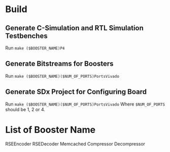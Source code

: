 # Build

## Generate C-Simulation and RTL Simulation Testbenches
Run `make ($BOOSTER_NAME)P4`

## Generate Bitstreams for Boosters
Run `make ($BOOSTER_NAME)($NUM_OF_PORTS)PortsVivado`

## Generate SDx Project for Configuring Board
Run `make ($BOOSTER_NAME)($NUM_OF_PORTS)PortsVivado`
Where `$NUM_OF_PORTS` should be 1, 2 or 4.

# List of Booster Name
RSEEncoder
RSEDecoder
Memcached
Compressor
Decompressor
